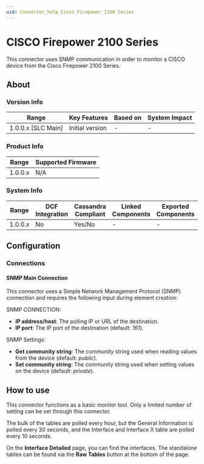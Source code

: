 ```yaml
---
uid: Connector_help_Cisco_Firepower_2100_Series
---
```


# CISCO Firepower 2100 Series

This connector uses SNMP communication in order to monitor a CISCO device from the Cisco Firepower 2100 Series.

## About

### Version Info

| Range                | Key Features     | Based on     | System Impact     |
|----------------------|------------------|--------------|-------------------|
| 1.0.0.x [SLC Main]   | Initial version  | -            | -                 |

### Product Info

| Range     | Supported Firmware     |
|-----------|------------------------|
| 1.0.0.x   | N/A                    |

### System Info

| Range     | DCF Integration     | Cassandra Compliant     | Linked Components     | Exported Components     |
|-----------|---------------------|-------------------------|-----------------------|-------------------------|
| 1.0.0.x   | No                  | Yes/No                  | -                     | -                       |

## Configuration

### Connections

#### SNMP Main Connection

This connector uses a Simple Network Management Protocol (SNMP) connection and requires the following input during element creation:

SNMP CONNECTION:

- **IP address/host**: The polling IP or URL of the destination.
- **IP port**: The IP port of the destination (default: *161*).

SNMP Settings:

- **Get community string**: The community string used when reading values from the device (default: *public*).
- **Set community string**: The community string used when setting values on the device (default: *private*).

## How to use

This connector functions as a basic monitor tool. Only a limited number of setting can be set through this connector.

The bulk of the tables are polled every hour, but the General Information is polled every 30 seconds, and the Interface and Interface X table are polled every 10 seconds.

On the **Interface Detailed** page, you can find the interfaces. The standalone tables can be found via the **Raw Tables** button at the bottom of the page.
